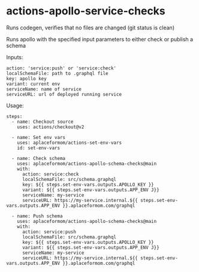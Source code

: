 # actions-apollo-service-checks

Runs codegen, verifies that no files are changed (git status is clean)

Runs apollo with the specified input parameters to either check or publish a schema

Inputs:

```
action: 'service:push' or 'service:check'
localSchemaFile: path to .graphql file
key: apollo key
variant: current env
serviceName: name of service
serviceURL: url of deployed running service
```

Usage:

```
steps:
  - name: Checkout source
    uses: actions/checkout@v2

  - name: Set env vars
    uses: aplaceformom/actions-set-env-vars
    id: set-env-vars

  - name: Check schema
    uses: aplaceformom/actions-apollo-schema-checks@main
    with:
      action: service:check
      localSchemaFile: src/schema.graphql
      key: ${{ steps.set-env-vars.outputs.APOLLO_KEY }}
      variant: ${{ steps.set-env-vars.outputs.APP_ENV J}}
      serviceName: my-service
      serviceURL: https://my-service.internal.${{ steps.set-env-vars.outputs.APP_ENV }}.aplaceformom.com/graphql

  - name: Push schema
    uses: aplaceformom/actions-apollo-schema-checks@main
    with:
      action: service:push
      localSchemaFile: src/schema.graphql
      key: ${{ steps.set-env-vars.outputs.APOLLO_KEY }}
      variant: ${{ steps.set-env-vars.outputs.APP_ENV J}}
      serviceName: my-service
      serviceURL: https://my-service.internal.${{ steps.set-env-vars.outputs.APP_ENV }}.aplaceformom.com/graphql
```
